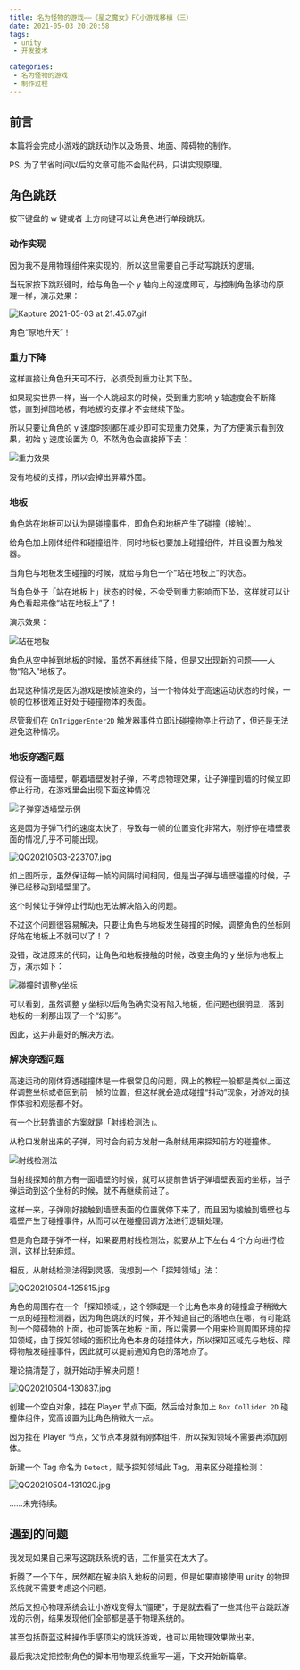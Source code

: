 ```yaml
---
title: 名为怪物的游戏——《星之魔女》FC小游戏移植（三）
date: 2021-05-03 20:20:58
tags:
 - unity
 - 开发技术

categories:
 - 名为怪物的游戏
 - 制作过程
---
```


## 前言
本篇将会完成小游戏的跳跃动作以及场景、地面、障碍物的制作。

PS. 为了节省时间以后的文章可能不会贴代码，只讲实现原理。

## 角色跳跃
按下键盘的 w 键或者 上方向键可以让角色进行单段跳跃。

### 动作实现
因为我不是用物理组件来实现的，所以这里需要自己手动写跳跃的逻辑。

当玩家按下跳跃键时，给与角色一个 y 轴向上的速度即可，与控制角色移动的原理一样，演示效果：

![Kapture 2021-05-03 at 21.45.07.gif](https://i.loli.net/2021/05/03/KWGH57lbJ2Ndyvk.gif)

角色“原地升天”！

### 重力下降
这样直接让角色升天可不行，必须受到重力让其下坠。

如果现实世界一样，当一个人跳起来的时候，受到重力影响 y 轴速度会不断降低，直到掉回地板，有地板的支撑才不会继续下坠。

所以只要让角色的 y 速度时刻都在减少即可实现重力效果，为了方便演示看到效果，初始 y 速度设置为 0，不然角色会直接掉下去：

![重力效果](https://files.catbox.moe/ytcuyw.gif)

没有地板的支撑，所以会掉出屏幕外面。

### 地板
角色站在地板可以认为是碰撞事件，即角色和地板产生了碰撞（接触）。

给角色加上刚体组件和碰撞组件，同时地板也要加上碰撞组件，并且设置为触发器。

当角色与地板发生碰撞的时候，就给与角色一个“站在地板上”的状态。

当角色处于「站在地板上」状态的时候，不会受到重力影响而下坠，这样就可以让角色看起来像“站在地板上”了！

演示效果：

![站在地板](https://files.catbox.moe/nlb9b2.gif)

角色从空中掉到地板的时候，虽然不再继续下降，但是又出现新的问题——人物“陷入”地板了。

出现这种情况是因为游戏是按帧渲染的，当一个物体处于高速运动状态的时候，一帧的位移很难正好处于碰撞物体的表面。

尽管我们在 `OnTriggerEnter2D` 触发器事件立即让碰撞物停止行动了，但还是无法避免这种情况。

### 地板穿透问题
假设有一面墙壁，朝着墙壁发射子弹，不考虑物理效果，让子弹撞到墙的时候立即停止行动，在游戏里会出现下面这种情况：

![子弹穿透墙壁示例](https://files.catbox.moe/oq6v9e.jpg)

这是因为子弹飞行的速度太快了，导致每一帧的位置变化非常大，刚好停在墙壁表面的情况几乎不可能出现。

![QQ20210503-223707.jpg](https://i.loli.net/2021/05/03/45mUqAGTtsO2Hn3.jpg)

如上图所示，虽然保证每一帧的间隔时间相同，但是当子弹与墙壁碰撞的时候，子弹已经移动到墙壁里了。

这个时候让子弹停止行动也无法解决陷入的问题。

不过这个问题很容易解决，只要让角色与地板发生碰撞的时候，调整角色的坐标刚好站在地板上不就可以了！？

没错，改进原来的代码，让角色和地板接触的时候，改变主角的 y 坐标为地板上方，演示如下：

![碰撞时调整y坐标](https://files.catbox.moe/1q3bt7.gif)

可以看到，虽然调整 y 坐标以后角色确实没有陷入地板，但问题也很明显，落到地板的一刹那出现了一个“幻影”。

因此，这并非最好的解决方法。

### 解决穿透问题
高速运动的刚体穿透碰撞体是一件很常见的问题，网上的教程一般都是类似上面这样调整坐标或者回到前一帧的位置，但这样就会造成碰撞“抖动”现象，对游戏的操作体验和观感都不好。

有一个比较靠谱的方案就是「射线检测法」。

从枪口发射出来的子弹，同时会向前方发射一条射线用来探知前方的碰撞体。

![射线检测法](https://files.catbox.moe/cnptmj.jpg)

当射线探知的前方有一面墙壁的时候，就可以提前告诉子弹墙壁表面的坐标，当子弹运动到这个坐标的时候，就不再继续前进了。

这样一来，子弹刚好接触到墙壁表面的位置就停下来了，而且因为接触到墙壁也与墙壁产生了碰撞事件，从而可以在碰撞回调方法进行逻辑处理。

但是角色跟子弹不一样，如果要用射线检测法，就要从上下左右 4 个方向进行检测，这样比较麻烦。

相反，从射线检测法得到灵感，我想到一个「探知领域」法：

![QQ20210504-125815.jpg](https://i.loli.net/2021/05/04/bvxtQGPwmkfeyru.jpg)

角色的周围存在一个「探知领域」，这个领域是一个比角色本身的碰撞盒子稍微大一点的碰撞检测器，因为角色跳跃的时候，并不知道自己的落地点在哪，有可能跳到一个障碍物的上面，也可能落在地板上面，所以需要一个用来检测周围环境的探知领域，由于探知领域的面积比角色本身的碰撞体大，所以探知区域先与地板、障碍物触发碰撞事件，因此就可以提前通知角色的落地点了。

理论搞清楚了，就开始动手解决问题！

![QQ20210504-130837.jpg](https://i.loli.net/2021/05/04/ydf31DKcrOECZz5.jpg)

创建一个空白对象，挂在 Player 节点下面，然后给对象加上 `Box Collider 2D` 碰撞体组件，宽高设置为比角色稍微大一点。

因为挂在 Player 节点，父节点本身就有刚体组件，所以探知领域不需要再添加刚体。

新建一个 Tag 命名为 `Detect`，赋予探知领域此 Tag，用来区分碰撞检测：

![QQ20210504-131020.jpg](https://i.loli.net/2021/05/04/hOPlt3X4TbinD9V.jpg)

……未完待续。

## 遇到的问题
我发现如果自己来写这跳跃系统的话，工作量实在太大了。

折腾了一个下午，居然都在解决陷入地板的问题，但是如果直接使用 unity 的物理系统就不需要考虑这个问题。

然后又担心物理系统会让小游戏变得太“僵硬”，于是就去看了一些其他平台跳跃游戏的示例，结果发现他们全部都是基于物理系统的。

甚至包括蔚蓝这种操作手感顶尖的跳跃游戏，也可以用物理效果做出来。

最后我决定把控制角色的脚本用物理系统重写一遍，下文开始新篇章。